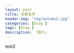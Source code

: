 ```yaml
---  
layout: post  
title: 文章名字
header-img: "img/autumn2.jpg"
categories: [blog ]  
tags: [blog ]
description: 「简介」  
---  
```

test2

